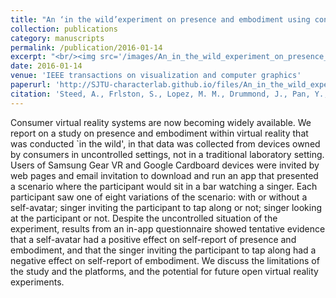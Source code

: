 ```yaml
---
title: "An ‘in the wild’experiment on presence and embodiment using consumer virtual reality equipment"
collection: publications
category: manuscripts
permalink: /publication/2016-01-14
excerpt: "<br/><img src='/images/An_in_the_wild_experiment_on_presence_and_embodiment_using_consumer_virtual_reality_equipment.png'>"
date: 2016-01-14
venue: 'IEEE transactions on visualization and computer graphics'
paperurl: 'http://SJTU-characterlab.github.io/files/An_in_the_wild_experiment_on_presence_and_embodiment_using_consumer_virtual_reality_equipment.pdf'
citation: 'Steed, A., Frlston, S., Lopez, M. M., Drummond, J., Pan, Y., & Swapp, D. (2016). An ‘in the wild’experiment on presence and embodiment using consumer virtual reality equipment. IEEE transactions on visualization and computer graphics, 22(4), 1406-1414.'
---
```


Consumer virtual reality systems are now becoming widely available. We report on a study on presence and embodiment within virtual reality that was conducted `in the wild', in that data was collected from devices owned by consumers in uncontrolled settings, not in a traditional laboratory setting. Users of Samsung Gear VR and Google Cardboard devices were invited by web pages and email invitation to download and run an app that presented a scenario where the participant would sit in a bar watching a singer. Each participant saw one of eight variations of the scenario: with or without a self-avatar; singer inviting the participant to tap along or not; singer looking at the participant or not. Despite the uncontrolled situation of the experiment, results from an in-app questionnaire showed tentative evidence that a self-avatar had a positive effect on self-report of presence and embodiment, and that the singer inviting the participant to tap along had a negative effect on self-report of embodiment. We discuss the limitations of the study and the platforms, and the potential for future open virtual reality experiments.
